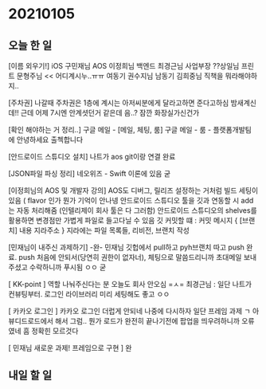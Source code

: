 # 20210105
## 오늘 한 일
[이름 외우기!]
iOS 구민재님
AOS 이정희님
백엔드 최경근님
사업부장 ??상일님
프린트 문형주님 << 어디계시누..ㅠㅠ
여동기 권수지님
남동기 김희중님
직책을 뭐라해야하지..


[주차권]
나갈때 주차권은 1층에 계시는 아저씨분에게 달라고하면 준다고하심
밤새계신데!! 근데 어제 7시엔 안계셧던거 같은데 음..? 잠깐 화장실가신건가


[확인 해야하는 거 정리..]
구글 메일 - [메일, 체팅, 룸]
구글 메일 - 룸 - 플랫폼개발팀 에 안녕하세요 출첵합니다


[안드로이드 스튜디오 설치]
나트가 aos git이랑 연결 완료


[JSON파일 파싱 정리]
네오위즈 - Swift 이론에 있음 굳


[이정희님의 AOS 및 개발자 강의]
AOS도 디버그, 릴리즈 설정하는 거처럼 빌드 세팅이 있음 ( flavor 인가 뭔가 기억이 안나넹 
안드로이드 스튜디오 툴을 깃과 연동할 시 add는 자동 처리해줌 (인텔리제이 회사 툴은 다 그러함)
안드로이드 스튜디오의 shelves를 활용하면 변경점만 가볍게 파일로 들고다닐 수 있음
깃 커밋할 떄 :
커밋 메시지 {
[브랜치] 내용
지라주소 }
지라에는 파일 목록들, 리비전, 브랜치 작성


[민재님이 내주신 과제하기]
-완-
민재님 깃헙에서 pull하고 pyh브랜치 따고 push 완료.
push 처음에 안되서(당연히 권한이 없자너), 체팅으로 말씀드리니까
초대메일 보내주셨고 수락하니까 푸시됨 ㅇㅇ 굳


[ KK-point ]
역할 나눠주신다는 분 오늘도 회사 안오심 =ㅅ=
최경근님 : 일단 나트가 컨뷰팅부터. 로그인 라이브러리 미리 세팅해도 좋고 ㅇㅇ

[ 카카오 로그인 ]
카카오 로그인 더럽게 안되네 나중에 다시하자 일단 프레임 과제 ㄱ
아 뷰디드로드에서 해서 그럼..  뭔가 로드가 완전히 끝나기전에 팝업을 띄우려하니까 오류였네 흠 정확힌 모르것다

[ 민재님 새로운 과제! 프레임으로 구현 ]
완




## 내일 할 일


